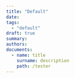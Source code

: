 ```yaml
---
title: "Default"
date:
tags:
  - "default"
draft: true
summary:
authors:
documents:
  - name: title
    surname: description
    path: /tester
---
```

